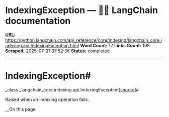 # IndexingException — 🦜🔗 LangChain  documentation

**URL:** https://python.langchain.com/api_reference/core/indexing/langchain_core.indexing.api.IndexingException.html
**Word Count:** 12
**Links Count:** 108
**Scraped:** 2025-07-21 07:52:36
**Status:** completed

---

# IndexingException\#

_class _langchain\_core.indexing.api.IndexingException[\[source\]](https://python.langchain.com/api_reference/_modules/langchain_core/indexing/api.html#IndexingException)\#     

Raised when an indexing operation fails.

__On this page